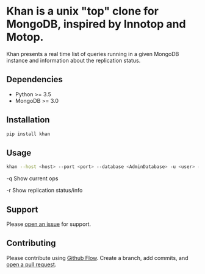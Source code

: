 # Khan is a unix "top" clone for MongoDB, inspired by Innotop and Motop.

Khan presents a real time list of queries running in a given MongoDB instance and information about the replication status.

## Dependencies

  * Python >= 3.5
  * MongoDB >= 3.0

## Installation


```sh
pip install khan
```

## Usage

```sh
khan --host <host> --port <port> --database <AdminDatabase> -u <user> -p <password> [-q|-r]
```

-q Show current ops

-r Show replication status/info

## Support

Please [open an issue](https://github.com/globocom/khan/issues) for support.

## Contributing

Please contribute using [Github Flow](https://guides.github.com/introduction/flow/). Create a branch, add commits, and [open a pull request](https://github.com/globocom/mongo-top/compare/).
